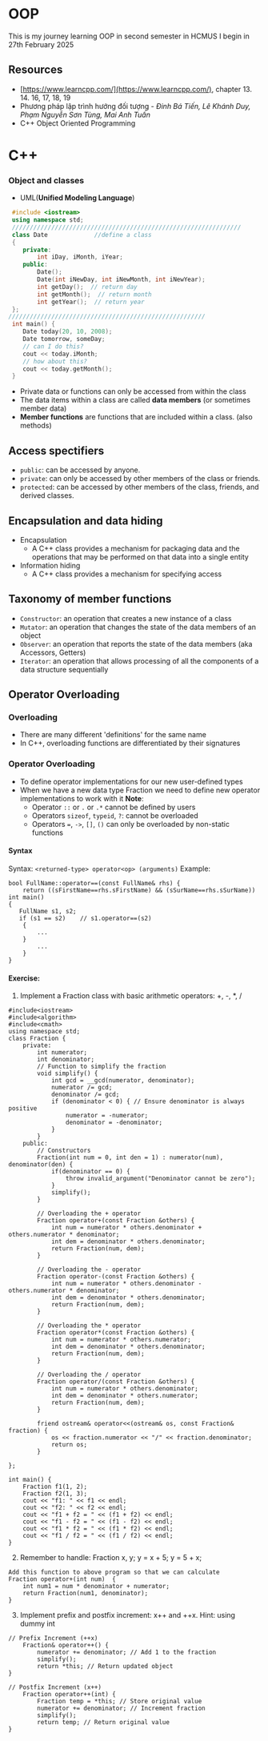 # OOP
This is my journey learning OOP in second semester in HCMUS 
I begin in 27th February 2025 
## Resources
- [https://www.learncpp.com/](https://www.learncpp.com/), chapter 13. 14. 16, 17, 18, 19
- Phương pháp lập trình hướng đối tượng - *Đinh Bá Tiến, Lê Khánh Duy, Phạm Nguyễn Sơn Tùng, Mai Anh Tuấn*
- C++ Object Oriented Programming
# C++
### Object and classes
- UML(**Unified Modeling Language**)
```cpp
 #include <iostream>
 using namespace std;
 ////////////////////////////////////////////////////////////////
 class Date             //define a class
 {
    private:
        int iDay, iMonth, iYear;
    public:
        Date(); 
        Date(int iNewDay, int iNewMonth, int iNewYear); 
        int getDay();  // return day 
        int getMonth();  // return month 
        int getYear();  // return year
 };
///////////////////////////////////////////////////////
 int main() {
    Date today(20, 10, 2008); 
    Date tomorrow, someDay; 
    // can I do this? 
    cout << today.iMonth; 
    // how about this? 
    cout << today.getMonth(); 
 }
```
- Private data or functions can only be accessed from within the class
- The data items within a class are called **data members** (or sometimes member data)
-  **Member functions** are functions that are included within a class. (also methods)
## Access spectifiers 
- `public`: can be accessed by anyone.
- `private`: can only be accessed by other members of the class or friends.
- `protected`: can be accessed by other members of the class, friends, and derived classes.
## Encapsulation and data hiding
- Encapsulation
    - A C++ class provides a mechanism for 
    packaging data and the operations that may be 
    performed on that data into a single entity
- Information hiding 
    - A C++ class provides a mechanism for specifying access
## Taxonomy of member functions
- `Constructor`: an operation that creates a new instance of a class
- `Mutator`: an operation that changes the state of the data members of an object
- `Observer`: an operation that reports the state of the data members (aka Accessors, Getters)
- `Iterator`: an operation that allows processing of all the components of a data structure sequentially
## Operator Overloading
### Overloading
- There are many different 'definitions' for the same name
- In C++, overloading functions are differentiated by their signatures 
### Operator Overloading
- To define operator implementations for our new user-defined types
- When we have a new data type Fraction we need to define new operator implementations to work with it
**Note**:
  - Operator `::` or `.` or `.*` cannot be defined by users
  -  Operators `sizeof`, `typeid`, `?`: cannot be overloaded
  -  Operators `=`, `->`, `[]`, `()` can only be overloaded by non-static functions
#### Syntax
Syntax: `<returned-type> operator<op> (arguments)`
Example:
```
bool FullName::operator==(const FullName& rhs) {
    return ((sFirstName==rhs.sFirstName) && (sSurName==rhs.sSurName))
int main() 
{ 
   FullName s1, s2; 
   if (s1 == s2)    // s1.operator==(s2) 
    { 
        ... 
    } 
        ... 
    } 
}
```
#### Exercise:
1. Implement a Fraction class with basic arithmetic operators: +, -, *, /
```
#include<iostream>
#include<algorithm>
#include<cmath>
using namespace std;
class Fraction {
    private:
        int numerator;
        int denominator;
        // Function to simplify the fraction
        void simplify() {
            int gcd = __gcd(numerator, denominator);
            numerator /= gcd;
            denominator /= gcd;
            if (denominator < 0) { // Ensure denominator is always positive
                numerator = -numerator;
                denominator = -denominator;
            }
        }
    public:
        // Constructors
        Fraction(int num = 0, int den = 1) : numerator(num), denominator(den) {
            if(denominator == 0) {
                throw invalid_argument("Denominator cannot be zero");
            }
            simplify();
        }

        // Overloading the + operator
        Fraction operator+(const Fraction &others) {
            int num = numerator * others.denominator + others.numerator * denominator;
            int dem = denominator * others.denominator;
            return Fraction(num, dem);
        }

        // Overloading the - operator
        Fraction operator-(const Fraction &others) {
            int num = numerator * others.denominator - others.numerator * denominator;
            int dem = denominator * others.denominator;
            return Fraction(num, dem);
        }

        // Overloading the * operator
        Fraction operator*(const Fraction &others) {
            int num = numerator * others.numerator;
            int dem = denominator * others.denominator;
            return Fraction(num, dem);
        }

        // Overloading the / operator
        Fraction operator/(const Fraction &others) {
            int num = numerator * others.denominator;
            int dem = denominator * others.numerator;
            return Fraction(num, dem);
        }

        friend ostream& operator<<(ostream& os, const Fraction& fraction) {
            os << fraction.numerator << "/" << fraction.denominator;
            return os;
        }

};

int main() {
    Fraction f1(1, 2);
    Fraction f2(1, 3);
    cout << "f1: " << f1 << endl;
    cout << "f2: " << f2 << endl;
    cout << "f1 + f2 = " << (f1 + f2) << endl;
    cout << "f1 - f2 = " << (f1 - f2) << endl;
    cout << "f1 * f2 = " << (f1 * f2) << endl;
    cout << "f1 / f2 = " << (f1 / f2) << endl;
}
```
2. Remember to handle: 
Fraction x, y; 
y = x + 5; 
y = 5 + x;
```
Add this function to above program so that we can calculate 
Fraction operator+(int num)  {
    int num1 = num * denominator + numerator;
    return Fraction(num1, denominator);
}
```
3. Implement prefix and postfix increment: x++ and ++x. Hint: using dummy int
```
// Prefix Increment (++x)
    Fraction& operator++() {
        numerator += denominator; // Add 1 to the fraction
        simplify();
        return *this; // Return updated object
}

// Postfix Increment (x++)
    Fraction operator++(int) {
        Fraction temp = *this; // Store original value
        numerator += denominator; // Increment fraction
        simplify();
        return temp; // Return original value
}

```
